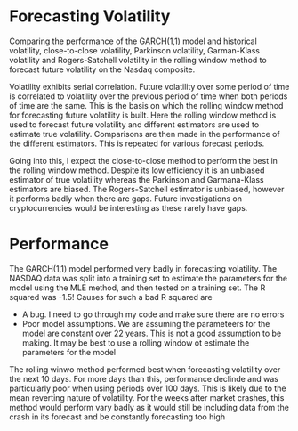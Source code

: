 # Forecasting Volatility 
Comparing the performance of the GARCH(1,1) model and historical volatility, close-to-close volatility, Parkinson volatility, Garman-Klass volatility and Rogers-Satchell volatility in the rolling window method to forecast future volatility on the Nasdaq composite.

Volatility exhibits serial correlation. Future volatility over some period of time is correlated to volatility over the previous period of time when both periods of time are the same. This is the basis on which the rolling window method for forecasting future volatility is built. Here the rolling window method is used to forecast future volatility and different estimators are used to estimate true volatility. Comparisons are then made in the performance of the different estimators. This is repeated for various forecast periods.

Going into this, I expect the close-to-close method to perform the best in the rolling window method. Despite its low efficiency it is an unbiased estimator of true volatility whereas the Parkinson and Garmana-Klass estimators are biased. The Rogers-Satchell estimator is unbiased, however it performs badly when there are gaps. Future investigations on cryptocurrencies would be interesting as these rarely have gaps.

# Performance
The GARCH(1,1) model performed very badly in forecasting volatility. The NASDAQ data was split into a training set to estimate the parameters for the model using the MLE method, and then tested on a training set. The R squared was -1.5! Causes for such a bad R squared are
- A bug. I need to go through my code and make sure there are no errors
- Poor model assumptions. We are assuming the parameteers for the model are constant over 22 years. This is not a good assumption to be making. It may be best to use a rolling window ot estimate the parameters for the model

The rolling winwo method performed best when forecasting volatility over the next 10 days. For more days than this, performance declinde and was particularly poor when using periods over 100 days. This is likely due to the mean reverting nature of volatility. For the weeks after market crashes, this method would perform vary badly as it would still be including data from the crash in its forecast and be constantly forecasting too high
